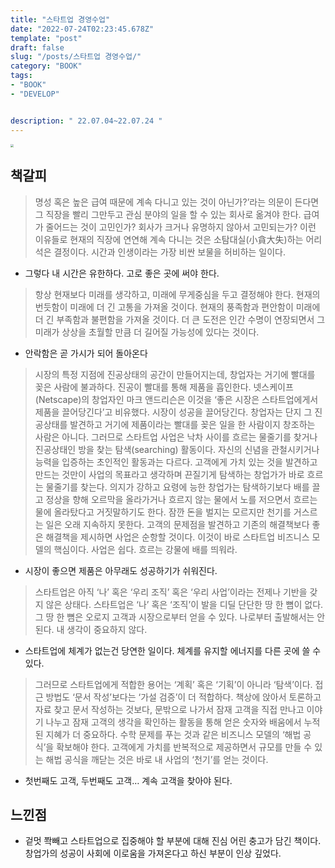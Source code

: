 ```yaml
---
title: "스타트업 경영수업"
date: "2022-07-24T02:23:45.678Z"
template: "post"
draft: false
slug: "/posts/스타트업 경영수업/"
category: "BOOK"
tags:
- "BOOK"
- "DEVELOP"


description: " 22.07.04~22.07.24 "
---
```


<img src="http://image.yes24.com/goods/19505695.jpg" style="zoom:33%;" />

## 책갈피

> 명성 혹은 높은 급여 때문에 계속 다니고 있는 것이 아닌가?’라는 의문이 든다면 그 직장을 빨리 그만두고 관심 분야의 일을 할 수 있는 회사로 옮겨야 한다. 급여가 줄어드는 것이 고민인가? 회사가 크거나 유명하지 않아서 고민되는가? 이런 이유들로 현재의 직장에 연연해 계속 다니는 것은 소탐대실(小貪大失)하는 어리석은 결정이다. 시간과 인생이라는 가장 비싼 보물을 허비하는 일이다.

- 그렇다 내 시간은 유한하다. 고로 좋은 곳에 써야 한다.

> 항상 현재보다 미래를 생각하고, 미래에 무게중심을 두고 결정해야 한다. 현재의 번듯함이 미래에 더 긴 고통을 가져올 것이다. 현재의 풍족함과 편안함이 미래에 더 긴 부족함과 불편함을 가져올 것이다. 더 큰 도전은 인간 수명이 연장되면서 그 미래가 상상을 초월할 만큼 더 길어질 가능성에 있다는 것이다.

- 안락함은 곧 가시가 되어 돌아온다

> 시장의 특정 지점에 진공상태의 공간이 만들어지는데, 창업자는 거기에 빨대를 꽂은 사람에 불과하다. 진공이 빨대를 통해 제품을 흡인한다. 넷스케이프(Netscape)의 창업자인 마크 앤드리슨은 이것을 ‘좋은 시장은 스타트업에게서 제품을 끌어당긴다’고 비유했다. 시장이 성공을 끌어당긴다. 창업자는 단지 그 진공상태를 발견하고 거기에 제품이라는 빨대를 꽂은 일을 한 사람이지 창조하는 사람은 아니다. 그러므로 스타트업 사업은 낙차 사이를 흐르는 물줄기를 찾거나 진공상태인 방을 찾는 탐색(searching) 활동이다. 자신의 신념을 관철시키거나 능력을 입증하는 초인적인 활동과는 다르다. 고객에게 가치 있는 것을 발견하고 만드는 것만이 사업의 목표라고 생각하며 끈질기게 탐색하는 창업가가 바로 흐르는 물줄기를 찾는다. 의지가 강하고 요령에 능한 창업가는 탐색하기보다 배를 끌고 정상을 향해 오르막을 올라가거나 흐르지 않는 물에서 노를 저으면서 흐르는 물에 올라탔다고 거짓말하기도 한다. 잠깐 돈을 벌지는 모르지만 천기를 거스르는 일은 오래 지속하지 못한다. 고객의 문제점을 발견하고 기존의 해결책보다 좋은 해결책을 제시하면 사업은 순항할 것이다. 이것이 바로 스타트업 비즈니스 모델의 핵심이다. 사업은 쉽다. 흐르는 강물에 배를 띄워라.

- 시장이 좋으면 제품은 아무래도 성공하기가 쉬워진다.

> 스타트업은 아직 ‘나’ 혹은 ‘우리 조직’ 혹은 ‘우리 사업’이라는 전제나 기반을 갖지 않은 상태다. 스타트업은 ‘나’ 혹은 ‘조직’이 발을 디딜 단단한 땅 한 뼘이 없다. 그 땅 한 뼘은 오로지 고객과 시장으로부터 얻을 수 있다. 나로부터 출발해서는 안 된다. 내 생각이 중요하지 않다.

- 스타트업에 체계가 없는건 당연한 일이다. 체계를 유지할 에너지를 다른 곳에 쓸 수 있다.

> 그러므로 스타트업에게 적합한 용어는 ‘계획’ 혹은 ‘기획’이 아니라 ‘탐색’이다. 접근 방법도 ‘문서 작성’보다는 ‘가설 검증’이 더 적합하다. 책상에 앉아서 토론하고 자료 찾고 문서 작성하는 것보다, 문밖으로 나가서 잠재 고객을 직접 만나고 이야기 나누고 잠재 고객의 생각을 확인하는 활동을 통해 얻은 숫자와 배움에서 누적된 지혜가 더 중요하다. 수학 문제를 푸는 것과 같은 비즈니스 모델의 ‘해법 공식’을 확보해야 한다. 고객에게 가치를 반복적으로 제공하면서 규모를 만들 수 있는 해법 공식을 깨닫는 것은 바로 내 사업의 ‘천기’를 얻는 것이다.

- 첫번째도 고객, 두번째도 고객… 계속 고객을 찾아야 된다.


## 느낀점 

- 겉멋 쫙빼고 스타트업으로 집중해야 할 부분에 대해 진심 어린 충고가 담긴 책이다. 창업가의 성공이 사회에 이로움을 가져온다고 하신 부분이 인상 깊었다.
